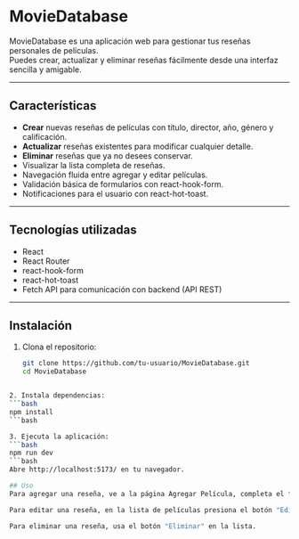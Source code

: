 # MovieDatabase

MovieDatabase es una aplicación web para gestionar tus reseñas personales de películas.  
Puedes crear, actualizar y eliminar reseñas fácilmente desde una interfaz sencilla y amigable.

---

## Características

- **Crear** nuevas reseñas de películas con título, director, año, género y calificación.  
- **Actualizar** reseñas existentes para modificar cualquier detalle.  
- **Eliminar** reseñas que ya no desees conservar.  
- Visualizar la lista completa de reseñas.  
- Navegación fluida entre agregar y editar películas.  
- Validación básica de formularios con react-hook-form.  
- Notificaciones para el usuario con react-hot-toast.  

---

## Tecnologías utilizadas

- React  
- React Router  
- react-hook-form  
- react-hot-toast  
- Fetch API para comunicación con backend (API REST)  

---

## Instalación

1. Clona el repositorio:  
   ```bash
   git clone https://github.com/tu-usuario/MovieDatabase.git
   cd MovieDatabase
  ```bash

2. Instala dependencias:
```bash
npm install
```bash

3. Ejecuta la aplicación:
```bash
npm run dev
```bash
Abre http://localhost:5173/ en tu navegador.

## Uso
Para agregar una reseña, ve a la página Agregar Película, completa el formulario y presiona "Guardar".

Para editar una reseña, en la lista de películas presiona el botón "Editar" y se cargará el formulario con los datos de la película para modificar.

Para eliminar una reseña, usa el botón "Eliminar" en la lista.
